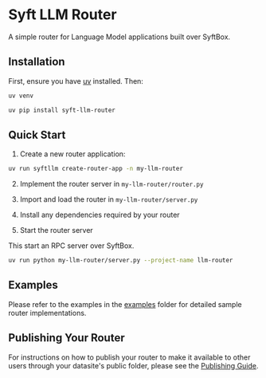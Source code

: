 # Syft LLM Router

A simple router for Language Model applications built over SyftBox.

## Installation

First, ensure you have [uv](https://github.com/astral-sh/uv) installed. Then:

```bash
uv venv

uv pip install syft-llm-router
```

## Quick Start

1. Create a new router application:

```bash
uv run syftllm create-router-app -n my-llm-router
```

2. Implement the router server in `my-llm-router/router.py`

3. Import and load the router in `my-llm-router/server.py`

4. Install any dependencies required by your router

5. Start the router server

This start an RPC server over SyftBox.

```bash
uv run python my-llm-router/server.py --project-name llm-router
```

## Examples

Please refer to the examples in the [examples](./examples) folder for detailed sample router implementations.

## Publishing Your Router

For instructions on how to publish your router to make it available to other users through your datasite's public folder, please see the [Publishing Guide](./publish.md).
